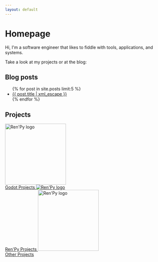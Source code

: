 ```yaml
---
layout: default
---
```


# Homepage

Hi, I'm a software engineer that likes to fiddle with tools, applications, and systems.

Take a look at my projects or at the blog:

## Blog posts

<ul>
{% for post in site.posts limit:5 %}
    <li>
        <a href="{{ post.url | prepend: site.baseurl | prepend: site.url }}">{{ post.title | xml_escape }}</a>
    </li>
{% endfor %}
</ul>

## Projects

<dyntable>
    <cell>
        <a href="{{ "/projects/godot" | prepend: site.baseurl | prepend: site.url}}">
            <img style="height: 200px" title="Ren'Py logo" src="{{ "/assets/images/logos/godot.svg" | prepend: site.baseurl | prepend: site.url }}">
            <br />Godot Projects
        </a>
    </cell><cell>
        <a href="{{ "/projects/renpy" | prepen: site.baseurl | pdrepend: site.url}}">
            <img title="Ren'Py logo" src="{{ "/assets/images/logos/renpy.png" | prepend: site.baseurl | prepend: site.url }}">
            <br />Ren'Py Projects
        </a>
    </cell><cell>
        <a href="{{ "/projects/others" | prepend: site.baseurl | prepend: site.url}}">
            <img style="height: 200px" title="Ren'Py logo" src="{{ "/assets/images/logos/others.svg" | prepend: site.baseurl | prepend: site.url }}">
            <br />Other Projects
        </a>
    </cell>
</dyntable>
